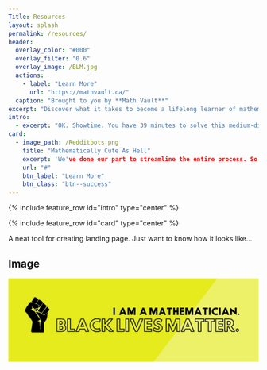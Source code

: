 ```yaml
---
Title: Resources
layout: splash
permalink: /resources/
header:
  overlay_color: "#000"
  overlay_filter: "0.6"
  overlay_image: /BLM.jpg
  actions:
    - label: "Learn More"
      url: "https://mathvault.ca/"
  caption: "Brought to you by **Math Vault**"
excerpt: "Discover what it takes to become a lifelong learner of mathematics — all of the while having fun doing so." 
intro:
  - excerpt: "OK. Showtime. You have 39 minutes to solve this medium-difficulty problem."
card:
  - image_path: /Redditbots.png
    title: "Mathematically Cute As Hell"
    excerpt: 'We've done our part to streamline the entire process. So now's time to have fun!'
    url: "#"
    btn_label: "Learn More"
    btn_class: "btn--success"
---
```


{% include feature_row id="intro" type="center" %}

{% include feature_row id="card" type="center" %}

A neat tool for creating landing page. Just want to know how it looks like...

## Image

![BLM](/BLM.jpg)
